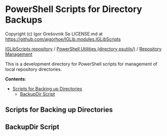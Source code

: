 
# PowerShell Scripts for Directory Backups

Copyright (c) Igor Grešovnik
Se LICENSE.md at https://github.com/ajgorhoe/IGLib.modules.IGLibScripts

[IGLibScripts repository](https://github.com/ajgorhoe/IGLib.modules.IGLibScripts/blob/main/README.md) / [PowerShell Utilities (directory psutils/)](../README.md) / [Repository Management](#powershell-scripts-for-repository-management)

This  is a development directory for PowerShell scripts for management of local repository directories.

**Contents**:

* [Scripts for Backing up Directories](#scripts-for-backing-up-directories)
  * [BackupDir Script](#backupdir-script)

## Scripts for Backing up Directories

## BackupDir Script

